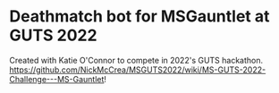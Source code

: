 # Deathmatch bot for MSGauntlet at GUTS 2022

Created with Katie O'Connor to compete in 2022's GUTS hackathon.
https://github.com/NickMcCrea/MSGUTS2022/wiki/MS-GUTS-2022-Challenge---MS-Gauntlet!

